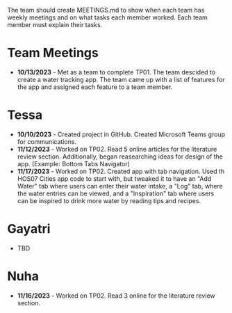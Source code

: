 The team should create MEETINGS.md to show when each team has weekly meetings and on what tasks each member worked. Each team member must explain their tasks. 

# Team Meetings
- **10/13/2023** - Met as a team to complete TP01. The team descided to create a water tracking app. The team came up with a list of features for the app and assigned each feature to a team member.

# Tessa
- **10/10/2023** - Created project in GitHub. Created Microsoft Teams group for communications.
- **11/12/2023** - Worked on TP02. Read 5 online articles for the literature review section. Additionally, began reasearching ideas for design of the app. (Example: Bottom Tabs Navigator)
- **11/17/2023** - Worked on TP02. Created app with tab navigation. Used th HOS07 Cities app code to start with, but tweaked it to have an "Add Water" tab where users can enter their water intake, a "Log" tab, where the water entries can be viewed, and a "Inspiration" tab where users can be inspired to drink more water by reading tips and recipes.

# Gayatri
- TBD

# Nuha
- **11/16/2023** - Worked on TP02. Read 3 online for the literature review section.
